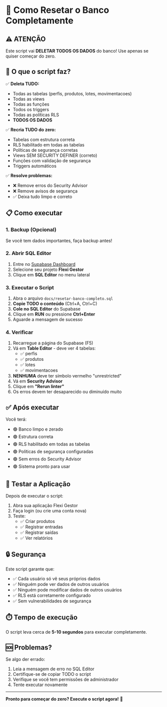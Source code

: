 # 🔄 Como Resetar o Banco Completamente

## ⚠️ ATENÇÃO

Este script vai **DELETAR TODOS OS DADOS** do banco! Use apenas se quiser começar do zero.

## 🎯 O que o script faz?

✅ **Deleta TUDO:**
- Todas as tabelas (perfis, produtos, lotes, movimentacoes)
- Todas as views
- Todas as funções
- Todos os triggers
- Todas as políticas RLS
- **TODOS OS DADOS**

✅ **Recria TUDO do zero:**
- Tabelas com estrutura correta
- RLS habilitado em todas as tabelas
- Políticas de segurança corretas
- Views SEM SECURITY DEFINER (correto)
- Funções com validação de segurança
- Triggers automáticos

✅ **Resolve problemas:**
- ❌ Remove erros do Security Advisor
- ❌ Remove avisos de segurança
- ✅ Deixa tudo limpo e correto

## 📋 Como executar

### 1. Backup (Opcional)
Se você tem dados importantes, faça backup antes!

### 2. Abrir SQL Editor
1. Entre no [Supabase Dashboard](https://app.supabase.com)
2. Selecione seu projeto **Flexi Gestor**
3. Clique em **SQL Editor** no menu lateral

### 3. Executar o Script
1. Abra o arquivo `docs/resetar-banco-completo.sql`
2. **Copie TODO o conteúdo** (Ctrl+A, Ctrl+C)
3. **Cole no SQL Editor** do Supabase
4. Clique em **RUN** ou pressione **Ctrl+Enter**
5. Aguarde a mensagem de sucesso

### 4. Verificar
1. Recarregue a página do Supabase (F5)
2. Vá em **Table Editor** - deve ver 4 tabelas:
   - ✅ perfis
   - ✅ produtos
   - ✅ lotes
   - ✅ movimentacoes
3. **NENHUMA** deve ter símbolo vermelho "unrestricted"
4. Vá em **Security Advisor**
5. Clique em **"Rerun linter"**
6. Os erros devem ter desaparecido ou diminuído muito

## ✅ Após executar

Você terá:
- 🟢 Banco limpo e zerado
- 🟢 Estrutura correta
- 🟢 RLS habilitado em todas as tabelas
- 🟢 Políticas de segurança configuradas
- 🟢 Sem erros do Security Advisor
- 🟢 Sistema pronto para usar

## 📱 Testar a Aplicação

Depois de executar o script:

1. Abra sua aplicação Flexi Gestor
2. Faça login (ou crie uma conta nova)
3. Teste:
   - ✅ Criar produtos
   - ✅ Registrar entradas
   - ✅ Registrar saídas
   - ✅ Ver relatórios

## 🔒 Segurança

Este script garante que:
- ✅ Cada usuário só vê seus próprios dados
- ✅ Ninguém pode ver dados de outros usuários
- ✅ Ninguém pode modificar dados de outros usuários
- ✅ RLS está corretamente configurado
- ✅ Sem vulnerabilidades de segurança

## ⏱️ Tempo de execução

O script leva cerca de **5-10 segundos** para executar completamente.

## 🆘 Problemas?

Se algo der errado:
1. Leia a mensagem de erro no SQL Editor
2. Certifique-se de copiar TODO o script
3. Verifique se você tem permissões de administrador
4. Tente executar novamente

---

**Pronto para começar do zero? Execute o script agora!** 🚀

